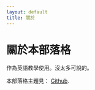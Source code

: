 ```yaml
---
layout: default
title: 關於
---
```


# 關於本部落格

作為英語教學使用。沒太多可說的。

本部落格主題見： [Github](https://github.com/PandaSekh/Jekyll-YAMT).
